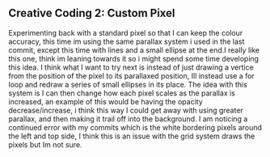 ## Creative Coding 2: Custom Pixel

Experimenting back with a standard pixel so that I can keep the colour accuracy, this time im using the same parallax system i used in the last commit, except this time with lines and a small ellipse at the end.I really like this one, think im leaning towards it so i might spend some time developing this idea. I think what I want to try next is instead of just drawing a vertice from the position of the pixel to its parallaxed position, Ill instead use a for loop and redraw a series of small ellipses in its place. The idea with this system is I can then change how each pixel scales as the parallax is increased, an example of this would be having the opacity decrease/increase, i think this way I could get away with using greater parallax, and then making it trail off into the background. I am noticing a continued error with my commits which is the white bordering pixels around the left and top side, I think this is an issue with the grid system draws the pixels but Im not sure.